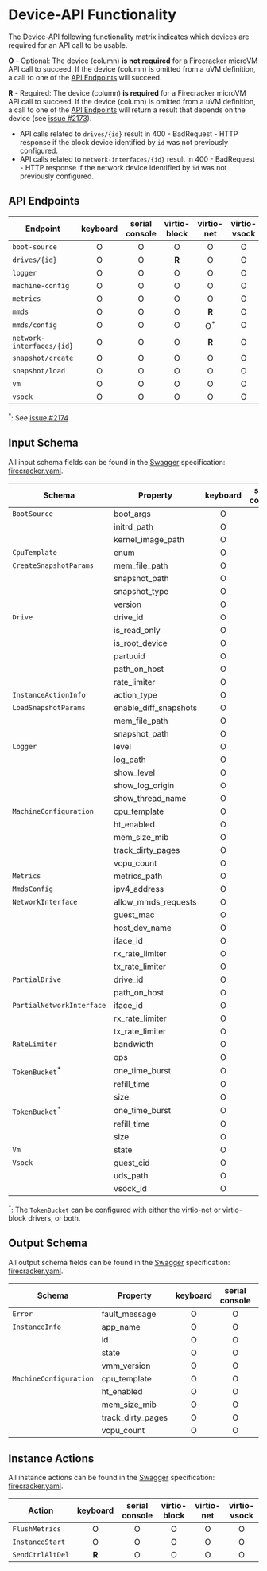 # Device-API Functionality

The Device-API following functionality matrix indicates which devices are
required for an API call to be usable.

**O** - Optional: The device (column) **is not required** for a Firecracker
microVM API call to succeed. If the device (column) is omitted from a uVM
definition, a call to one of the [API Endpoints](#api-endpoints) will succeed.

**R** - Required: The device (column) **is required** for a Firecracker microVM
API call to succeed. If the device (column) is omitted from a uVM definition,
a call to one of the [API Endpoints](#api-endpoints) will return a result that
depends on the device (see [issue #2173](https://github.com/firecracker-microvm/firecracker/issues/2173)).

- API calls related to `drives/{id}` result in 400 - BadRequest - HTTP response
  if the block device identified by `id` was not previously configured.
- API calls related to `network-interfaces/{id}` result in 400 - BadRequest -
  HTTP response if the network device identified by `id` was not previously
  configured.

## API Endpoints

| Endpoint                  | keyboard | serial console | virtio-block |   virtio-net   | virtio-vsock |
| ------------------------- | :------: | :------------: | :----------: | :------------: | :----------: |
| `boot-source`             |    O     |       O        |      O       |       O        |      O       |
| `drives/{id}`             |    O     |       O        |    **R**     |       O        |      O       |
| `logger`                  |    O     |       O        |      O       |       O        |      O       |
| `machine-config`          |    O     |       O        |      O       |       O        |      O       |
| `metrics`                 |    O     |       O        |      O       |       O        |      O       |
| `mmds`                    |    O     |       O        |      O       |     **R**      |      O       |
| `mmds/config`             |    O     |       O        |      O       | O<sup>\*</sup> |      O       |
| `network-interfaces/{id}` |    O     |       O        |      O       |     **R**      |      O       |
| `snapshot/create`         |    O     |       O        |      O       |       O        |      O       |
| `snapshot/load`           |    O     |       O        |      O       |       O        |      O       |
| `vm`                      |    O     |       O        |      O       |       O        |      O       |
| `vsock`                   |    O     |       O        |      O       |       O        |      O       |

<sup>\*</sup>: See [issue #2174](https://github.com/firecracker-microvm/firecracker/issues/2174)

## Input Schema

All input schema fields can be found in the [Swagger](https://swagger.io)
specification: [firecracker.yaml](./../src/api_server/swagger/firecracker.yaml).

| Schema                     | Property              | keyboard | serial console | virtio-block | virtio-net | virtio-vsock |
| -------------------------- | --------------------- | :------: | :------------: | :----------: | :--------: | :----------: |
| `BootSource`               | boot_args             |    O     |       O        |      O       |     O      |      O       |
|                            | initrd_path           |    O     |       O        |      O       |     O      |      O       |
|                            | kernel_image_path     |    O     |       O        |      O       |     O      |      O       |
| `CpuTemplate`              | enum                  |    O     |       O        |      O       |     O      |      O       |
| `CreateSnapshotParams`     | mem_file_path         |    O     |       O        |      O       |     O      |      O       |
|                            | snapshot_path         |    O     |       O        |      O       |     O      |      O       |
|                            | snapshot_type         |    O     |       O        |      O       |     O      |      O       |
|                            | version               |    O     |       O        |      O       |     O      |      O       |
| `Drive`                    | drive_id              |    O     |       O        |    **R**     |     O      |      O       |
|                            | is_read_only          |    O     |       O        |    **R**     |     O      |      O       |
|                            | is_root_device        |    O     |       O        |    **R**     |     O      |      O       |
|                            | partuuid              |    O     |       O        |    **R**     |     O      |      O       |
|                            | path_on_host          |    O     |       O        |    **R**     |     O      |      O       |
|                            | rate_limiter          |    O     |       O        |    **R**     |     O      |      O       |
| `InstanceActionInfo`       | action_type           |    O     |       O        |      O       |     O      |      O       |
| `LoadSnapshotParams`       | enable_diff_snapshots |    O     |       O        |      O       |     O      |      O       |
|                            | mem_file_path         |    O     |       O        |      O       |     O      |      O       |
|                            | snapshot_path         |    O     |       O        |      O       |     O      |      O       |
| `Logger`                   | level                 |    O     |       O        |      O       |     O      |      O       |
|                            | log_path              |    O     |       O        |      O       |     O      |      O       |
|                            | show_level            |    O     |       O        |      O       |     O      |      O       |
|                            | show_log_origin       |    O     |       O        |      O       |     O      |      O       |
|                            | show_thread_name      |    O     |       O        |      O       |     O      |      O       |
| `MachineConfiguration`     | cpu_template          |    O     |       O        |      O       |     O      |      O       |
|                            | ht_enabled            |    O     |       O        |      O       |     O      |      O       |
|                            | mem_size_mib          |    O     |       O        |      O       |     O      |      O       |
|                            | track_dirty_pages     |    O     |       O        |      O       |     O      |      O       |
|                            | vcpu_count            |    O     |       O        |      O       |     O      |      O       |
| `Metrics`                  | metrics_path          |    O     |       O        |      O       |     O      |      O       |
| `MmdsConfig`               | ipv4_address          |    O     |       O        |      O       |   **R**    |      O       |
| `NetworkInterface`         | allow_mmds_requests   |    O     |       O        |      O       |   **R**    |      O       |
|                            | guest_mac             |    O     |       O        |      O       |   **R**    |      O       |
|                            | host_dev_name         |    O     |       O        |      O       |   **R**    |      O       |
|                            | iface_id              |    O     |       O        |      O       |   **R**    |      O       |
|                            | rx_rate_limiter       |    O     |       O        |      O       |   **R**    |      O       |
|                            | tx_rate_limiter       |    O     |       O        |      O       |   **R**    |      O       |
| `PartialDrive`             | drive_id              |    O     |       O        |    **R**     |     O      |      O       |
|                            | path_on_host          |    O     |       O        |    **R**     |     O      |      O       |
| `PartialNetworkInterface`  | iface_id              |    O     |       O        |      O       |   **R**    |      O       |
|                            | rx_rate_limiter       |    O     |       O        |      O       |   **R**    |      O       |
|                            | tx_rate_limiter       |    O     |       O        |      O       |   **R**    |      O       |
| `RateLimiter`              | bandwidth             |    O     |       O        |      O       |   **R**    |      O       |
|                            | ops                   |    O     |       O        |    **R**     |     O      |      O       |
| `TokenBucket`<sup>\*</sup> | one_time_burst        |    O     |       O        |    **R**     |     O      |      O       |
|                            | refill_time           |    O     |       O        |    **R**     |     O      |      O       |
|                            | size                  |    O     |       O        |    **R**     |     O      |      O       |
| `TokenBucket`<sup>\*</sup> | one_time_burst        |    O     |       O        |      O       |   **R**    |      O       |
|                            | refill_time           |    O     |       O        |      O       |   **R**    |      O       |
|                            | size                  |    O     |       O        |      O       |   **R**    |      O       |
| `Vm`                       | state                 |    O     |       O        |      O       |     O      |      O       |
| `Vsock`                    | guest_cid             |    O     |       O        |      O       |     O      |    **R**     |
|                            | uds_path              |    O     |       O        |      O       |     O      |    **R**     |
|                            | vsock_id              |    O     |       O        |      O       |     O      |    **R**     |

<sup>\*</sup>: The `TokenBucket` can be configured with either the virtio-net or virtio-block drivers, or both.

## Output Schema

All output schema fields can be found in the [Swagger](https://swagger.io)
specification: [firecracker.yaml](./../src/api_server/swagger/firecracker.yaml).

| Schema                 | Property          | keyboard | serial console | virtio-block | virtio-net | virtio-vsock |
| ---------------------- | ----------------- | :------: | :------------: | :----------: | :--------: | :----------: |
| `Error`                | fault_message     |    O     |       O        |      O       |     O      |      O       |
| `InstanceInfo`         | app_name          |    O     |       O        |      O       |     O      |      O       |
|                        | id                |    O     |       O        |      O       |     O      |      O       |
|                        | state             |    O     |       O        |      O       |     O      |      O       |
|                        | vmm_version       |    O     |       O        |      O       |     O      |      O       |
| `MachineConfiguration` | cpu_template      |    O     |       O        |      O       |     O      |      O       |
|                        | ht_enabled        |    O     |       O        |      O       |     O      |      O       |
|                        | mem_size_mib      |    O     |       O        |      O       |     O      |      O       |
|                        | track_dirty_pages |    O     |       O        |      O       |     O      |      O       |
|                        | vcpu_count        |    O     |       O        |      O       |     O      |      O       |

## Instance Actions

All instance actions can be found in the [Swagger](https://swagger.io)
specification: [firecracker.yaml](./../src/api_server/swagger/firecracker.yaml).

| Action           | keyboard | serial console | virtio-block | virtio-net | virtio-vsock |
| ---------------- | :------: | :------------: | :----------: | :--------: | :----------: |
| `FlushMetrics`   |    O     |       O        |      O       |     O      |      O       |
| `InstanceStart`  |    O     |       O        |      O       |     O      |      O       |
| `SendCtrlAltDel` |  **R**   |       O        |      O       |     O      |      O       |

